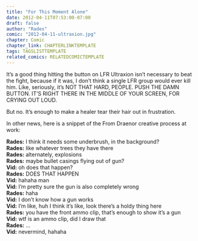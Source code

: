 ```yaml
---
title: "For This Moment Alone"
date: 2012-04-11T07:53:00-07:00
draft: false
author: "Rades"
comic: "2012-04-11-ultraxion.jpg"
chapter: Comic
chapter_link: CHAPTERLINKTEMPLATE
tags: TAGSLISTTEMPLATE
related_comics: RELATEDCOMICTEMPLATE
---
```


It’s a good thing hitting the button on LFR Ultraxion isn’t necessary to beat the fight, because if it was, I don’t think a single LFR group would ever kill him. Like, seriously, it’s NOT THAT HARD, PEOPLE. PUSH THE DAMN BUTTON. IT’S RIGHT THERE IN THE MIDDLE OF YOUR SCREEN, FOR CRYING OUT LOUD. 


But no. It’s enough to make a healer tear their hair out in frustration.


In other news, here is a snippet of the From Draenor creative process at work:


**Rades:** I think it needs some underbrush, in the background?<br>
**Rades:** like whatever trees they have there<br>
**Rades:** alternately, explosions<br>
**Rades:** maybe bullet casings flying out of gun?<br>
**Vid:** oh does that happen?<br>
**Rades:** DOES THAT HAPPEN<br>
**Vid:** hahaha man<br>
**Vid:** I’m pretty sure the gun is also completely wrong<br>
**Rades:** haha<br>
**Vid:** I don’t know how a gun works<br>
**Vid:** I’m like, huh I think it’s like, look there’s a holdy thing here<br>
**Rades:** you have the front ammo clip, that’s enough to show it’s a gun<br>
**Vid:** wtf is an ammo clip, did I draw that<br>
**Rades:** …<br>
**Vid:** nevermind, hahaha

